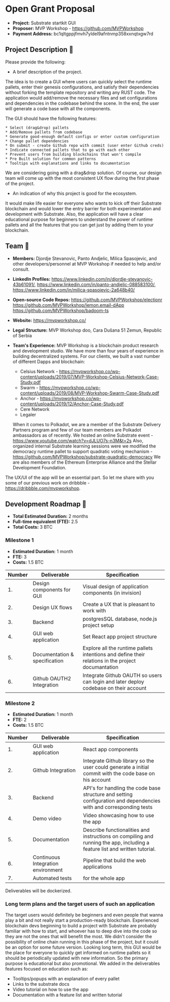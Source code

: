 # Open Grant Proposal

* **Project:** Substrate startkit GUI
* **Proposer:** MVP Workshop - https://github.com/MVPWorkshop
* **Payment Address:** bc1qltgppjfmvh7yldel9afntnmp358xxnqtxgw7rd 

## Project Description :page_facing_up: 

Please provide the following:
  * A brief description of the project.
  
  The idea is to create a GUI where users can quickly select the runtime pallets, enter their genesis configurations, and satisfy their dependencies without forking the template repository and writing any RUST code. The application would add/remove the necessary files and set configurations and dependencies in the codebase behind the scene. In the end, the user will generate a code base with all the components.

  The GUI should have the following features:
  
    * Select (drag&drop) pallets
    * Add/Remove pallets from codebase
    * Generate good-enough default configs or enter custom configuration
    * Change pallet dependencies
    * On submit - create Github repo with commit (user enter Github creds)
    * Indicate connected pallets that to go with each other
    * Prevent users from building blockchains that won't compile
    * Pre Built solution for common patterns
    * Tooltips with explanations and links to documentation
 
  We are considering going with a drag&drop solution. Of course, our design team will come up with the most consistent UX flow during the first phase of the project.

  * An indication of why this project is good for the ecosystem.
  
  It would make life easier for everyone who wants to kick off their Substrate blockchain and would lower the entry barrier for both experimentation and development with Substrate. Also, the application will have a clear educational purpose for beginners to understand the power of runtime pallets and all the features that you can get just by adding them to your blockchain.
## Team :busts_in_silhouette:

* **Members:** Djordje Stevanovic, Panto Andjelic, Milica Spasojevic, and other developers/personnel at MVP Workshop if needed to help and/or consult.
* **LinkedIn Profiles:** https://www.linkedin.com/in/djordje-stevanovic-43b61091/, https://www.linkedin.com/in/panto-andjelic-088583100/, https://www.linkedin.com/in/milica-spasojevic-2a648b40/
* **Open-source Code Repos:** https://github.com/MVPWorkshop/electionr https://github.com/MVPWorkshop/lemon.email-dApp https://github.com/MVPWorkshop/badoom-ts
* **Website:**	https://mvpworkshop.co/
* **Legal Structure:** MVP Workshop doo, Cara Dušana 51 Zemun, Republic of Serbia
* **Team's Experience:** MVP Workshop is a blockchain product research and development studio. We have more than four years of experience in building decentralized systems. 
For our clients, we built a vast number of different Dapps and blockchain: 
  * Celsius Network - https://mvpworkshop.co/wp-content/uploads/2019/07/MVP-Workshop-Celsius-Network-Case-Study.pdf
  * Swarm - https://mvpworkshop.co/wp-content/uploads/2019/08/MVP-Workshop-Swarm-Case-Study.pdf
  * Anchor - https://mvpworkshop.co/wp-content/uploads/2019/12/Anchor-Case-Study.pdf
  * Cere Network
  * Legaler

  When it comes to Polkadot, we are a member of the Substrate Delivery Partners program and few of our team members are Polkadot ambassadors as of recently. We hosted an online Substrate event - https://www.youtube.com/watch?v=dJLUO7s-n3M&t=2s
  Also, organized internal Substrate learning sessions were we modified the democracy runtime pallet to support quadratic voting mechanism - https://github.com/MVPWorkshop/substrate-quadratic-democracy
  We are also members of the Ethereum Enterprise Alliance and the Stellar Development Foundation.

The UX/UI of the app will be an essential part. So let me share with you some of our previous work on dribbble -https://dribbble.com/mvpworkshop.

## Development Roadmap :nut_and_bolt: 

* **Total Estimated Duration:** 2 months
* **Full-time equivalent (FTE):** 2.5
* **Total Costs:** 3 BTC

### Milestone 1

* **Estimated Duration:** 1 month
* **FTE:**  3
* **Costs:** 1.5 BTC


| Number | Deliverable | Specification | 
| ------------- | ------------- | ------------- |
| 1. | Design components for GUI | Visual design of application components (in invision) |  
| 2. | Design UX flows | Create a UX that is pleasant to work with |  
| 3. | Backend | postgresSQL database, node.js project setup |  
| 4. | GUI web application | Set React app project structure |  
| 5. | Documentation & specification | Explore all the runtime pallets intentions and define their relations in the project documantation |  
| 6. | Github OAUTH2 Integration | Integrate Github OAUTH so users can login and later deploy codebase on their account |


### Milestone 2

* **Estimated Duration:** 1 month
* **FTE:**  2
* **Costs:** 1.5 BTC


| Number | Deliverable | Specification | 
| ------------- | ------------- | ------------- |
| 1. | GUI web application | React app components |  
| 2. | Github Integration | Integrate Github library so the user could generate a initial commit with the code base on his account |  
| 3. | Backend | API's for handling the code base structure and setting configuration and dependencies with and corresponding tests |  
| 4. | Demo video | Video showcasing how to use the app |  
| 5. | Documentation | Describe functionalities and instructions on compiling and running the app, including a feature list and written tutorial. | 
| 6. | Continuous Integration environment | Pipeline that build the web applications |  
| 7. | Automated tests | for the whole app |

Deliverables will be dockerized.

### Long term plans and the target users of such an application

The target users would definitely be beginners and even people that wanna play a bit and not really start a production-ready blockchain. Experienced blockchain devs beginning to build a project with Substrate are probably familiar with how to start, and whoever has to deep dive into the code so they are not the ones that will benefit the most. We didn't consider the possibility of online chain running in this phase of the project, but it could be an option for some future version.
Looking long term, this GUI would be the place for everyone to quickly get informed on runtime pallets so it should be periodically updated with new information.
So the primary purpose is educational but also promotional. We added in the deliverables features focused on education such as:

 * Tooltips/popups with an explanation of every pallet
 * Links to the substrate docs
 * Video tutorial on how to use the app
 * Documentation with a feature list and written tutorial
